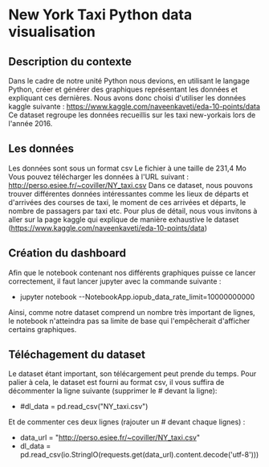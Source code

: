 # New York Taxi Python data visualisation

## Description du contexte

Dans le cadre de notre unité Python nous devions, en utilisant le langage Python, créer et générer des graphiques représentant les données et expliquant ces dernières.
Nous avons donc choisi d'utiliser les données kaggle suivante : https://www.kaggle.com/naveenkaveti/eda-10-points/data
Ce dataset regroupe les données recueillis sur les taxi new-yorkais lors de l'année 2016.

## Les données

Les données sont sous un format csv
Le fichier à une taille de 231,4 Mo
Vous pouvez télécharger les données à l'URL suivant : http://perso.esiee.fr/~coviller/NY_taxi.csv
Dans ce dataset, nous pouvons trouver différentes données intéressantes comme les lieux de départs et d'arrivées des courses de taxi, le moment de ces arrivées et départs, le nombre de passagers par taxi etc.
Pour plus de détail, nous vous invitons à aller sur la page kaggle qui explique de manière exhaustive le dataset (https://www.kaggle.com/naveenkaveti/eda-10-points/data)

## Création du dashboard

Afin que le notebook contenant nos différents graphiques puisse ce lancer correctement, il faut lancer jupyter avec la commande suivante : 
- jupyter notebook --NotebookApp.iopub_data_rate_limit=10000000000

Ainsi, comme notre dataset comprend un nombre très important de lignes, le notebook n'atteindra pas sa limite de base qui l'empêcherait d'afficher certains graphiques.

## Téléchagement du dataset
Le dataset étant important, son télécargement peut prende du temps.
Pour palier à cela, le dataset est fourni au format csv, il vous suffira de décommenter la ligne suivante (supprimer le # devant la ligne): 
- #dl_data = pd.read_csv("NY_taxi.csv")

Et de commenter ces deux lignes (rajouter un # devant chaque lignes) :
- data_url = "http://perso.esiee.fr/~coviller/NY_taxi.csv"
- dl_data = pd.read_csv(io.StringIO(requests.get(data_url).content.decode('utf-8')))
